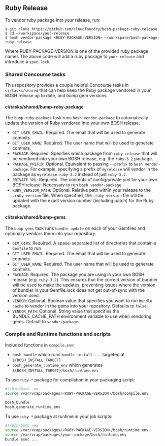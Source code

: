 ## Ruby Release

To vendor ruby package into your release, run:

```
$ git clone https://github.com/cloudfoundry/bosh-package-ruby-release
$ cd ~/workspace/your-release
$ bosh vendor-package <RUBY-PACKAGE-VERSION> ~/workspace/bosh-package-ruby-release
```

Where RUBY-PACKAGE-VERSION is one of the provided ruby package names
The above code will add a ruby package to `your-release` and introduce a `spec.lock`.

### Shared Concourse tasks

This repository provides a couple helpful Concourse tasks in `ci/tasks/shared` that can help keep the Ruby package vendored in your BOSH release up to date, and bump gem versions.

#### ci/tasks/shared/bump-ruby-package

The `bump-ruby-package` task runs `bosh vendor-package` to automatically update the version of Ruby vendored into your own BOSH release.

* `GIT_USER_EMAIL`: Required. The email that will be used to generate commits.
* `GIT_USER_NAME`: Required. The user name that will be used to generate commits.
* `PACKAGE`: Required. Specifies which package from `ruby-release` that will be vendored into your own BOSH release, e.g. the `ruby-3.2` package.
* `PACKAGE_PREFIX`: Optional. Equivalent to passing `--prefix` to `bosh vendor-package`. For example, specifying a prefix of `myrelease` will vendor in the package as `myrelease-ruby-3.2` instead of just `ruby-3.2`.
* `PRIVATE_YML`: Required. The contents of config/private.yml for your own BOSH release. Necessary to run `bosh vendor-package`.
* `RUBY_VERSION_PATH`: Optional. Relative path within your release to the `.ruby-version` file. When specified, the `.ruby-version` file will be updated with the exact version number (including patch) for the Ruby package.

#### ci/tasks/shared/bump-gems

The `bump-gems` task runs `bundle update` on each of your Gemfiles and optionally vendors them into your repository.

* `GEM_DIRS`: Required. A space-separated list of directories that contain a `Gemfile` to run
* `GIT_USER_EMAIL`: Required. The email that will be used to generate commits.
* `GIT_USER_NAME`: Required. The user name that will be used to generate commits.
* `PACKAGE`: Required. The package you are using in your own BOSH release (e.g. `ruby-3.2`). This ensures that the correct version of bundler will be used to make the updates, preventing issues where the version of bundler in your Gemfile.lock does not get out-of-sync with the version used.
* `VENDOR`: Optional. Boolean value that specifies you want to run `bundle cache` to vendor in the gems into your repository. Defaults to `false`.
* `VENDOR_PATH`: Optional. String value that specifies the BUNDLE_CACHE_PATH environment variable to use when vendoring gems. Default to `vendor/package`.

### Compile and Runtime functions and scripts

Included functions in `compile.env`:

- `bosh_bundle` which runs `bundle install ...` targeted at `${BOSH_INSTALL_TARGET}`
- `bosh_generate_runtime_env` which generates `${BOSH_INSTALL_TARGET}/bosh/runtime.env`

To use `ruby-*` package for compilation in your packaging script:

```bash
#!/bin/bash -eu
source /var/vcap/packages/<RUBY-PACKAGE-VERSION>/bosh/compile.env
...
bosh_bundle
bosh_generate_runtime_env
```

To use `ruby-*` package at runtime in your job scripts:

```bash
#!/bin/bash -eu
source /var/vcap/packages/<RUBY-PACKAGE-VERSION>/bosh/runtime.env
source /var/vcap/packages/your-package/bosh/runtime.env
bundle exec ...
```
